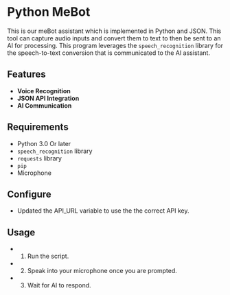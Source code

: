 # Python MeBot

This is our meBot assistant which is implemented in Python and JSON. This tool can capture audio inputs and convert them to text to then be sent to an AI for processing. This program leverages the `speech_recognition` library for the speech-to-text conversion that is communicated to the AI assistant.

## Features
- **Voice Recognition**
- **JSON API Integration**
- **AI Communication**

## Requirements
- Python 3.0 Or later
- `speech_recognition` library
- `requests` library
- `pip`
- Microphone

## Configure
- Updated the API_URL variable to use the the correct API key.

## Usage
- 1. Run the script.
- 2. Speak into your microphone once you are prompted.
- 3. Wait for AI to respond.
